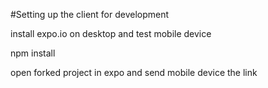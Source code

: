 #Setting up the client for development

install expo.io on desktop and test mobile device

npm install

open forked project in expo and send mobile device the link

